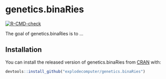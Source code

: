 # genetics.binaRies

<!-- badges: start -->
[![R-CMD-check](https://github.com/explodecomputer/genetics.binaRies/workflows/R-CMD-check/badge.svg)](https://github.com/explodecomputer/genetics.binaRies/actions)
<!-- badges: end -->

The goal of genetics.binaRies is to ...

## Installation

You can install the released version of genetics.binaRies from [CRAN](https://CRAN.R-project.org) with:

``` r
devtools::install_github("explodecomputer/genetics.binaRies")
```
